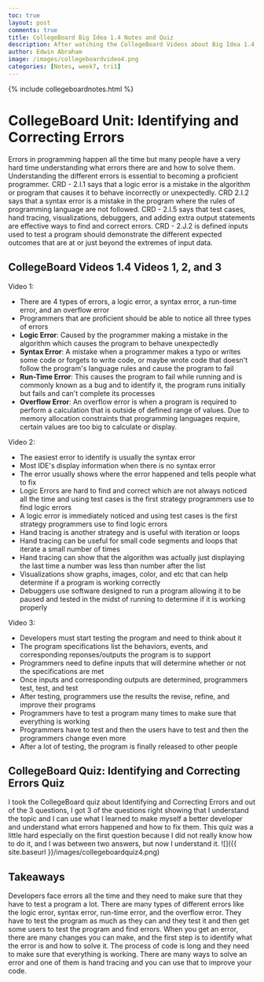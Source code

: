 ```yaml
---
toc: true
layout: post
comments: true
title: CollegeBoard Big Idea 1.4 Notes and Quiz
description: After watching the CollegeBoard Videos about Big Idea 1.4, I took some notes to help me remember and I applied my knowledge to a quiz.
author: Edwin Abraham
image: /images/collegeboardvideo4.png
categories: [Notes, week7, tri1]
---
```

{% include collegeboardnotes.html %}

# CollegeBoard Unit: Identifying and Correcting Errors
Errors in programming happen all the time but many people have a very hard time understanding what errors there are and how to solve them. Understanding the different errors is essential to becoming a proficient programmer. CRD - 2.I.1 says that a logic error is a mistake in the algorithm or program that causes it to behave incorrectly or unexpectedly. CRD 2.I.2 says that a syntax error is a mistake in the program where the rules of programming language are not followed. CRD - 2.I.5 says that test cases, hand tracing, visualizations, debuggers, and adding extra output statements are effective ways to find and correct errors. CRD - 2.J.2 is defined inputs used to test a program should demonstrate the different expected outcomes that are at or just beyond the extremes of input data.

## CollegeBoard Videos 1.4 Videos 1, 2, and 3

Video 1:
- There are 4 types of errors, a logic error, a syntax error, a run-time error, and an overflow error
- Programmers that are proficient should be able to notice all three types of errors
- **Logic Error**: Caused by the programmer making a mistake in the algorithm which causes the program to behave unexpectedly
- **Syntax Error**: A mistake when a programmer makes a typo or writes some code or forgets to write code, or maybe wrote code that doesn't follow the program's language rules and cause the program to fail
- **Run-Time Error**: This causes the program to fail while running and is commonly known as a bug and to identify it, the program runs initially but fails and can't complete its processes
- **Overflow Error**: An overflow error is when a program is required to perform a calculation that is outside of defined range of values. Due to memory allocation constraints that programming languages require, certain values are too big to calculate or display.

Video 2:
- The easiest error to identify is usually the syntax error
- Most IDE's display information when there is no syntax error
- The error usually shows where the error happened and tells people what to fix
- Logic Errors are hard to find and correct which are not always noticed all the time and using test cases is the first strategy programmers use to find logic errors
- A logic error is immediately noticed and using test cases is the first strategy programmers use to find logic errors
- Hand tracing is another strategy and is useful with iteration or loops
- Hand tracing can be useful for small code segments and loops that iterate a small number of times
- Hand tracing can show that the algorithm was actually just displaying the last time a number was less than number after the list
- Visualizations show graphs, images, color, and etc that can help determine if a program is working correctly
- Debuggers use software designed to run a program allowing it to be paused and tested in the midst of running to determine if it is working properly

Video 3:
- Developers must start testing the program and need to think about it
- The program specifications list the behaviors, events, and corresponding reponses/outputs the program is to support
- Programmers need to define inputs that will determine whether or not the specifications are met
- Once inputs and corresponding outputs are determined, programmers test, test, and test
- After testing, programmers use the results the revise, refine, and improve their programs
- Programmers have to test a program many times to make sure that everything is working
- Programmers have to test and then the users have to test and then the programmers change even more
- After a lot of testing, the program is finally released to other people

## CollegeBoard Quiz: Identifying and Correcting Errors Quiz
I took the CollegeBoard quiz about Identifying and Correcting Errors and out of the 3 questions, I got 3 of the questions right showing that I understand the topic and I can use what I learned to make myself a better developer and understand what errors happened and how to fix them. This quiz was a little hard especially on the first question because I did not really know how to do it, and I was between two answers, but now I understand it. 
![]({{ site.baseurl }}/images/collegeboardquiz4.png)

## Takeaways
Developers face errors all the time and they need to make sure that they have to test a program a lot. There are many types of different errors like the logic error, syntax error, run-time error, and the overflow error. They have to test the program as much as they can and they test it and then get some users to test the program and find errors. When you get an error, there are many changes you can make, and the first step is to identify what the error is and how to solve it. The process of code is long and they need to make sure that everything is working. There are many ways to solve an error and one of them is hand tracing and you can use that to improve your code.